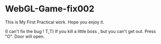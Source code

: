# WebGL-Game-fix002
This is My First Practical work. 
Hope you enjoy it. 

(I can't fix the bug ! T_T)
If you kill a little boss , but you can't get out.
Press "O". Door will open.

